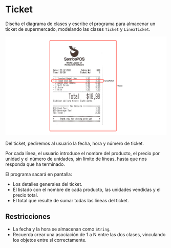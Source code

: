 # Ticket

Diseña el diagrama de clases y escribe el programa para almacenar un ticket de supermercado, modelando las
clases `Ticket` y `LineaTicket`.

![ticket.png](ticket.png)

Del ticket, pediremos al usuario la fecha, hora y número de ticket.

Por cada línea, el usuario introduce el nombre del producto, el precio por unidad y el número de unidades, sin límite de
líneas, hasta que nos responda que ha terminado.

El programa sacará en pantalla:

- Los detalles generales del ticket.
- El listado con el nombre de cada producto, las unidades vendidas y el precio total.
- El total que resulte de sumar todas las líneas del ticket.

## Restricciones

- La fecha y la hora se almacenan como `String`.
- Recuerda crear una asociación de 1 a N entre las dos clases, vinculando los objetos entre sí correctamente.
